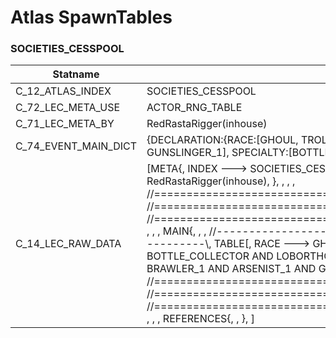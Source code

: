 

# Atlas SpawnTables





### SOCIETIES_CESSPOOL
| Statname | Value | 
|  --  |  --  | 
| C_12_ATLAS_INDEX | SOCIETIES_CESSPOOL | 
| C_72_LEC_META_USE | ACTOR_RNG_TABLE | 
| C_71_LEC_META_BY | RedRastaRigger(inhouse) | 
| C_74_EVENT_MAIN_DICT | {DECLARATION:{RACE:[GHOUL, TROLL, DEVIL_RAT, REPTILOID], ROLE:[BRAWLER_1, ARSENIST_1, GUNSLINGER_1], SPECIALTY:[BOTTLE_COLLECTOR, LOBORTHOMICED, PUNK, SOCIAL_MEDIA_STAR]}} | 
| C_14_LEC_RAW_DATA | [META{,   INDEX ---> SOCIETIES_CESSPOOL,   USE   ---> ACTOR_RNG_TABLE,   BY    ---> RedRastaRigger(inhouse), }, , , , //==============================================================================\\, //==============================================================================\\, //==============================================================================\\, , , , MAIN{, , , //------------------------------------------------------------------------------\\,   TABLE[,     RACE ---> GHOUL AND TROLL AND DEVIL_RAT AND REPTILOID,     SPECIALTY ---> BOTTLE_COLLECTOR AND LOBORTHOMICED AND PUNK AND SOCIAL_MEDIA_STAR,     ROLE ---> BRAWLER_1 AND ARSENIST_1 AND GUNSLINGER_1,   ], }, , , //==============================================================================\\, //==============================================================================\\, //==============================================================================\\, , , , REFERENCES{, , }, ] | 

